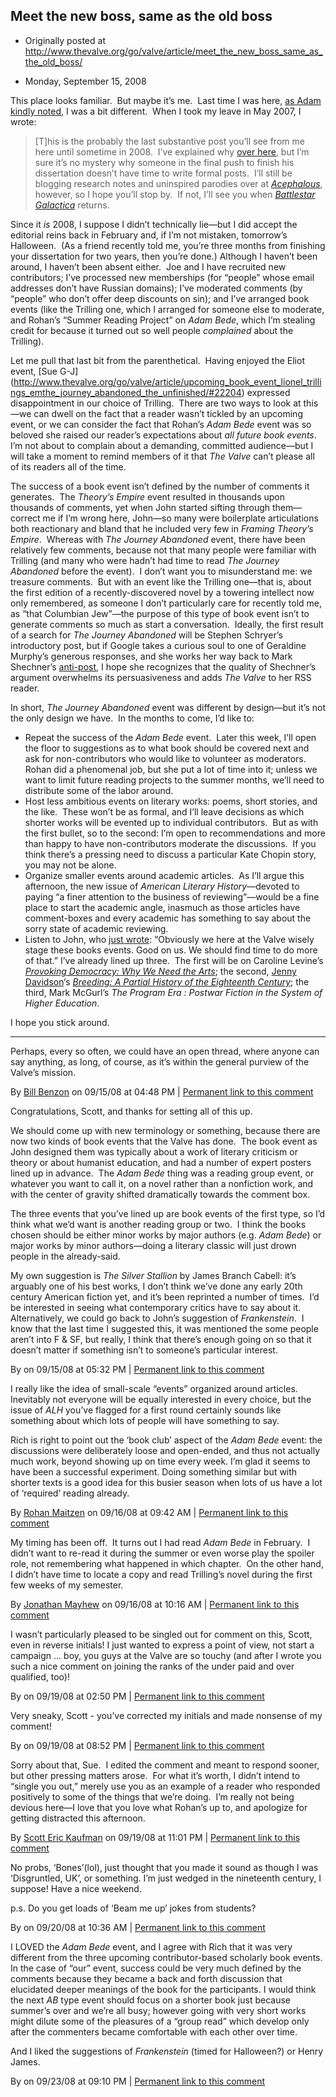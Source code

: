 ## Meet the new boss, same as the old boss

 * Originally posted at http://www.thevalve.org/go/valve/article/meet_the_new_boss_same_as_the_old_boss/

* Monday, September 15, 2008 

This place looks familiar.  But maybe it’s me.  Last time I was here, [as Adam kindly noted](http://www.thevalve.org/go/valve/article/doctor_in_the_valve/), I was a bit different.  When I took my leave in May 2007, I wrote:

> [T]his is the probably the last substantive post you’ll see from me here until sometime in 2008.  I’ve explained why [over here](http://acephalous.typepad.com/acephalous/2007/05/why_i_did_it_an.html), but I’m sure it’s no mystery why someone in the final push to finish his dissertation doesn’t have time to write formal posts.  I’ll still be blogging research notes and uninspired parodies over at _[Acephalous](http://acephalous.typepad.com/)_, however, so I hope you’ll stop by.  If not, I’ll see you when [_Battlestar Galactica_](http://www.amazon.com/gp/search?ie=UTF8&keywords=Battlestar%20Galactica&tag=diesekoschmar-20&index=dvd&linkCode=ur2&camp=1789&creative=9325) returns.

Since it _is_ 2008, I suppose I didn’t technically lie—but I did accept the editorial reins back in February and, if I’m not mistaken, tomorrow’s Halloween.  (As a friend recently told me, you’re three months from finishing your dissertation for two years, then you’re done.)  Although I haven’t been around, I haven’t been absent either.  Joe and I have recruited new contributors; I’ve processed new memberships (for “people” whose email addresses don’t have Russian domains); I’ve moderated comments (by “people” who don’t offer deep discounts on sin); and I’ve arranged book events (like the Trilling one, which I arranged for someone else to moderate, and Rohan’s “Summer Reading Project” on _Adam Bede_, which I’m stealing credit for because it turned out so well people _complained_ about the Trilling). 

Let me pull that last bit from the parenthetical.  Having enjoyed the Eliot event, [Sue G-J] (http://www.thevalve.org/go/valve/article/upcoming_book_event_lionel_trillings_emthe_journey_abandoned_the_unfinished/#22204) expressed disappointment in our choice of Trilling.  There are two ways to look at this—we can dwell on the fact that a reader wasn’t tickled by an upcoming event, or we can consider the fact that Rohan’s _Adam Bede_ event was so beloved she raised our reader’s expectations about _all future book events_.  I’m not about to complain about a demanding, committed audience—but I will take a moment to remind members of it that _The Valve_ can’t please all of its readers all of the time.  

The success of a book event isn’t defined by the number of comments it generates.  The _Theory’s Empire_ event resulted in thousands upon thousands of comments, yet when John started sifting through them—correct me if I’m wrong here, John—so many were boilerplate articulations both reactionary and bland that he included very few in _Framing Theory’s Empire_.  Whereas with _The Journey Abandoned_ event, there have been relatively few comments, because not that many people were familiar with Trilling (and many who were hadn’t had time to read _The Journey Abandoned_ before the event).  I don’t want you to misunderstand me: we treasure comments.  But with an event like the Trilling one—that is, about the first edition of a recently-discovered novel by a towering intellect now only remembered, as someone I don’t particularly care for recently told me, as “that Columbian Jew”—the purpose of this type of book event isn’t to generate comments so much as start a conversation.  Ideally, the first result of a search for _The Journey Abandoned_ will be Stephen Schryer’s introductory post, but if Google takes a curious soul to one of Geraldine Murphy’s generous responses, and she works her way back to Mark Shechner’s [anti-post](http://www.thevalve.org/go/valve/article/the_journey_adrift/), I hope she recognizes that the quality of Shechner’s argument overwhelms its persuasiveness and adds _The Valve_ to her RSS reader.

In short, _The Journey Abandoned_ event was different by design—but it’s not the only design we have.  In the months to come, I’d like to:

*   Repeat the success of the _Adam Bede_ event.  Later this week, I’ll open the floor to suggestions as to what book should be covered next and ask for non-contributors who would like to volunteer as moderators.  Rohan did a phenomenal job, but she put a lot of time into it; unless we want to limit future reading projects to the summer months, we’ll need to distribute some of the labor around.
*   Host less ambitious events on literary works: poems, short stories, and the like.  These won’t be as formal, and I’ll leave decisions as which shorter works will be evented up to individual contributors.  But as with the first bullet, so to the second: I’m open to recommendations and more than happy to have non-contributors moderate the discussions.  If you think there’s a pressing need to discuss a particular Kate Chopin story, you may not be alone.
*   Organize smaller events around academic articles.  As I’ll argue this afternoon, the new issue of _American Literary History_—devoted to paying “a finer attention to the business of reviewing”—would be a fine place to start the academic angle, inasmuch as those articles have comment-boxes and every academic has something to say about the sorry state of academic reviewing.
*   Listen to John, who [just wrote](http://www.thevalve.org/go/valve/article/bob_steins_unified_field_theory_of_publishing_in_the_networked_era/): “Obviously we here at the Valve wisely stage these books events. Good on us. We should find time to do more of that.”  I’ve already lined up three.  The first will be on Caroline Levine’s _[Provoking Democracy: Why We Need the Arts](http://www.amazon.com/exec/obidos/ASIN/1405159278/diesekoschmar-20)_; the second, [Jenny Davidson](http://jennydavidson.blogspot.com/)‘s [_Breeding: A Partial History of the Eighteenth Century_](http://www.amazon.com/exec/obidos/ASIN/0231138784/diesekoschmar-20); the third, Mark McGurl’s _The Program Era : Postwar Fiction in the System of Higher Education_.  

I hope you stick around.

---

Perhaps, every so often, we could have an open thread, where anyone can say anything, as long, of course, as it’s within the general purview of the Valve’s mission.

By [Bill Benzon](http://new-savanna.blogspot.com/) on 09/15/08 at 04:48 PM | [Permanent link to this comment](http://www.thevalve.org/go/valve/article/meet_the_new_boss_same_as_the_old_boss/#22283)
[]()

Congratulations, Scott, and thanks for setting all of this up.

We should come up with new terminology or something, because there are now two kinds of book events that the Valve has done.  The book event as John designed them was typically about a work of literary criticism or theory or about humanist education, and had a number of expert posters lined up in advance.  The _Adam Bede_ thing was a reading group event, or whatever you want to call it, on a novel rather than a nonfiction work, and with the center of gravity shifted dramatically towards the comment box.

The three events that you’ve lined up are book events of the first type, so I’d think what we’d want is another reading group or two.  I think the books chosen should be either minor works by major authors (e.g. _Adam Bede_)  or major works by minor authors—doing a literary classic will just drown people in the already-said.

My own suggestion is _The Silver Stallion_ by James Branch Cabell: it’s arguably one of his best works, I don’t think we’ve done any early 20th century American fiction yet, and it’s been reprinted a number of times.  I’d be interested in seeing what contemporary critics have to say about it.  Alternatively, we could go back to John’s suggestion of _Frankenstein_.  I know that the last time I suggested this, it was mentioned the some people aren’t into F & SF, but really, I think that there’s enough going on so that it doesn’t matter if something isn’t to someone’s particular interest.

By  on 09/15/08 at 05:32 PM | [Permanent link to this comment](http://www.thevalve.org/go/valve/article/meet_the_new_boss_same_as_the_old_boss/#22284)
[]()

I really like the idea of small-scale “events” organized around articles. Inevitably not everyone will be equally interested in every choice, but the issue of _ALH_ you’ve flagged for a first round certainly sounds like something about which lots of people will have something to say.

Rich is right to point out the ‘book club’ aspect of the _Adam Bede_ event: the discussions were deliberately loose and open-ended, and thus not actually much work, beyond showing up on time every week. I’m glad it seems to have been a successful experiment. Doing something similar but with shorter texts is a good idea for this busier season when lots of us have a lot of ‘required’ reading already.

By [Rohan Maitzen](http://openlettersmonthly.com/novelreadings) on 09/16/08 at 09:42 AM | [Permanent link to this comment](http://www.thevalve.org/go/valve/article/meet_the_new_boss_same_as_the_old_boss/#22290)
[]()

My timing has been off.  It turns out I had read _Adam Bede_ in February.  I didn’t want to re-read it during the summer or even worse play the spoiler role, not remembering what happened in which chapter.  On the other hand, I didn’t have time to locate a copy and read Trilling’s novel during the first few weeks of my semester.

By [Jonathan  Mayhew](http://jonathanmayhew.blogspot.com) on 09/16/08 at 10:16 AM | [Permanent link to this comment](http://www.thevalve.org/go/valve/article/meet_the_new_boss_same_as_the_old_boss/#22291)
[]()

I wasn’t particularly pleased to be singled out for comment on this, Scott, even in reverse initials! I just wanted to express a point of view, not start a campaign ... boy, you guys at the Valve are so touchy (and after I wrote you such a nice comment on joining the ranks of the under paid and over qualified, too)!

By  on 09/19/08 at 02:50 PM | [Permanent link to this comment](http://www.thevalve.org/go/valve/article/meet_the_new_boss_same_as_the_old_boss/#22315)
[]()

Very sneaky, Scott - you’ve corrected my initials and made nonsense of my comment!

By  on 09/19/08 at 08:52 PM | [Permanent link to this comment](http://www.thevalve.org/go/valve/article/meet_the_new_boss_same_as_the_old_boss/#22318)
[]()

Sorry about that, Sue.  I edited the comment and meant to respond sooner, but other pressing matters arose.  For what it’s worth, I didn’t intend to “single you out,” merely use you as an example of a reader who responded positively to some of the things that we’re doing.  I’m really not being devious here—I love that you love what Rohan’s up to, and apologize for getting distracted this afternoon.

By [Scott Eric Kaufman](http://acephalous.typepad.com) on 09/19/08 at 11:01 PM | [Permanent link to this comment](http://www.thevalve.org/go/valve/article/meet_the_new_boss_same_as_the_old_boss/#22319)
[]()

No probs, ‘Bones’(lol), just thought that you made it sound as though I was ‘Disgruntled, UK’, or something. I’m just wedged in the nineteenth century, I suppose! Have a nice weekend.

p.s. Do you get loads of ‘Beam me up’ jokes from students?

By  on 09/20/08 at 10:36 AM | [Permanent link to this comment](http://www.thevalve.org/go/valve/article/meet_the_new_boss_same_as_the_old_boss/#22320)
[]()

I LOVED the _Adam Bede_ event, and I agree with Rich that it was very different from the three upcoming contributor-based scholarly book events. In the case of “our” event, success could be very much defined by the comments because they became a back and forth discussion that elucidated deeper meanings of the book for the participants. I would think the next _AB_ type event should focus on a shorter book just because summer’s over and we’re all busy; however going with very short works might dilute some of the pleasures of a “group read” which develop only after the commenters became comfortable with each other over time.

And I liked the suggestions of _Frankenstein_ (timed for Halloween?) or Henry James.

By  on 09/23/08 at 09:10 PM | [Permanent link to this comment](http://www.thevalve.org/go/valve/article/meet_the_new_boss_same_as_the_old_boss/#22342)

